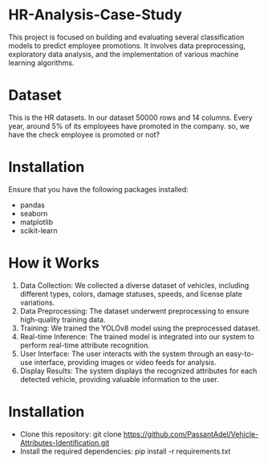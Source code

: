 # HR-Analysis-Case-Study
This project is focused on building and evaluating several classification models to predict employee promotions. It involves data preprocessing, exploratory data analysis, and the implementation of various machine learning algorithms.

# Dataset
This is the HR datasets. In our dataset 50000 rows and 14 columns. Every year, around 5% of its employees have promoted in the company. so, we have the check employee is promoted or not?

# Installation
Ensure that you have the following packages installed:

* pandas
* seaborn
* matplotlib
* scikit-learn

# How it Works
1. Data Collection: We collected a diverse dataset of vehicles, including different types, colors, damage statuses, speeds, and license plate variations.
2. Data Preprocessing: The dataset underwent preprocessing to ensure high-quality training data.
3. Training: We trained the YOLOv8 model using the preprocessed dataset.
4. Real-time Inference: The trained model is integrated into our system to perform real-time attribute recognition.
5. User Interface: The user interacts with the system through an easy-to-use interface, providing images or video feeds for analysis.
6. Display Results: The system displays the recognized attributes for each detected vehicle, providing valuable information to the user.

# Installation
* Clone this repository: git clone https://github.com/PassantAdel/Vehicle-Attributes-Identification.git
* Install the required dependencies: pip install -r requirements.txt
